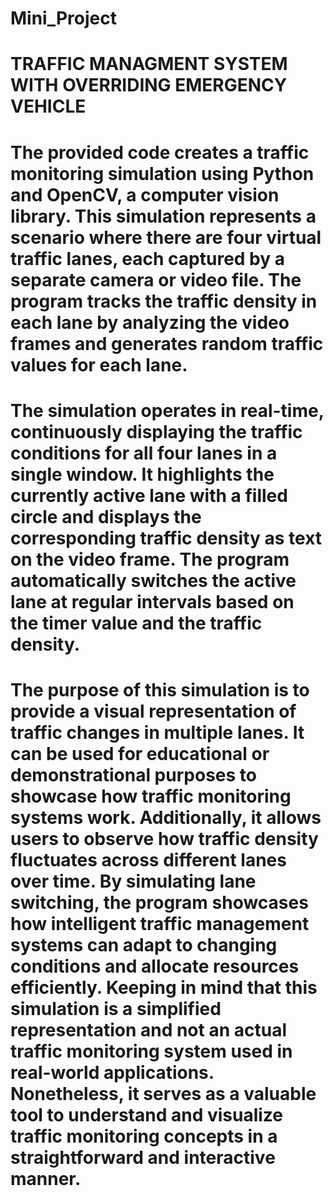 # Mini_Project
# TRAFFIC MANAGMENT SYSTEM WITH OVERRIDING EMERGENCY VEHICLE
# The provided code creates a traffic monitoring simulation using Python and OpenCV, a computer vision library. This simulation represents a scenario where there are four virtual traffic lanes, each captured by a separate camera or video file. The program tracks the traffic density in each lane by analyzing the video frames and generates random traffic values for each lane.

# The simulation operates in real-time, continuously displaying the traffic conditions for all four lanes in a single window. It highlights the currently active lane with a filled circle and displays the corresponding traffic density as text on the video frame. The program automatically switches the active lane at regular intervals based on the timer value and the traffic density.

# The purpose of this simulation is to provide a visual representation of traffic changes in multiple lanes. It can be used for educational or demonstrational purposes to showcase how traffic monitoring systems work. Additionally, it allows users to observe how traffic density fluctuates across different lanes over time. By simulating lane switching, the program showcases how intelligent traffic management systems can adapt to changing conditions and allocate resources efficiently. Keeping in mind that this simulation is a simplified representation and not an actual traffic monitoring system used in real-world applications. Nonetheless, it serves as a valuable tool to understand and visualize traffic monitoring concepts in a straightforward and interactive manner.

